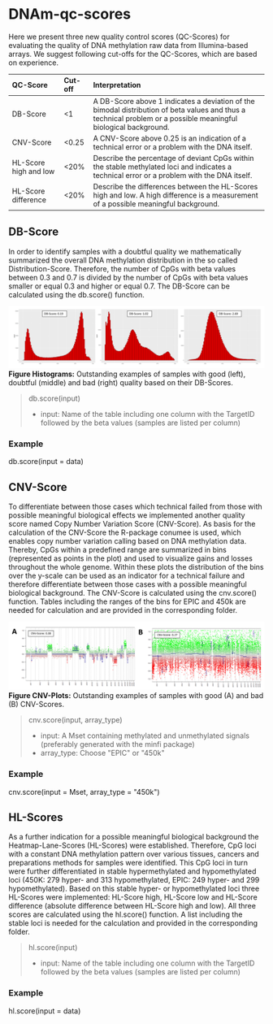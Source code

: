 # DNAm-qc-scores

Here we present three new quality control scores (QC-Scores) for evaluating the quality of DNA methylation raw data from Illumina-based arrays.  We suggest following cut-offs for the QC-Scores, which are based on experience.  


| QC-Score |     Cut-off          | Interpretation |
|:---------	|:------------------	|:---------------------|
|DB-Score 	| <1 		| A DB-Score above 1 indicates a deviation of the bimodal distribution of beta values and thus a technical problem or a possible meaningful biological background. |
| CNV-Score	| <0.25 		| A CNV-Score above 0.25 is an indication of a technical error or a problem with the DNA itself. |
| HL-Score high and low | <20% | Describe the percentage of deviant CpGs within the stable methylated loci and indicates a technical error or a problem with the DNA itself. |
| HL-Score difference | <20% | Describe the differences between the HL-Scores high and low. A high difference is a measurement of a possible meaningful background. |


## DB-Score
In order to identify samples with a doubtful quality we mathematically summarized the overall DNA methylation distribution in the so called Distribution-Score. Therefore, the number of CpGs with beta values between 0.3 and 0.7 is divided by the number of CpGs with beta values smaller or equal 0.3 and higher or equal 0.7. The DB-Score can be calculated using the db.score() function.

![Examples Histograms and DB-Score](DB.Score/Figure_DB-Score_Histogram.png)
**Figure Histograms:** Outstanding examples of samples with good (left), doubtful (middle) and bad (right) quality based on their DB-Scores.


>db.score(input)
>- input: Name of the table including one column with the TargetID followed by the beta values (samples are listed per column)
>
### Example
db.score(input = data)



## CNV-Score
To differentiate between those cases which technical failed from those with possible meaningful biological effects we implemented another quality score named Copy Number Variation Score (CNV-Score). As basis for the calculation of the CNV-Score the R-package conumee is used, which enables copy number variation calling based on DNA methylation data. Thereby, CpGs within a predefined range are summarized in bins (represented as points in the plot) and used to visualize gains and losses throughout the whole genome. Within these plots the distribution of the bins over the y-scale can be used as an indicator for a technical failure and therefore differentiate between those cases with a possible meaningful biological background. The CNV-Score is calculated using the cnv.score() function. Tables including the ranges of the bins for EPIC and 450k are needed for calculation and are provided in the corresponding folder.


![Outstanding examples of samples with good (A) and bad (B) CNV-Scores](CNV.Score/Figure_CNV-Plots.png)
**Figure CNV-Plots:** Outstanding examples of samples with good (A) and bad (B) CNV-Scores.

>cnv.score(input, array_type)
>
>- input: A Mset containing methylated and unmethylated signals (preferably generated with the minfi package)
>- array_type: Choose "EPIC" or "450k"

### Example
cnv.score(input = Mset, array_type = "450k")


## HL-Scores
As a further indication for a possible meaningful biological background the Heatmap-Lane-Scores (HL-Scores) were established. Therefore, CpG loci with a constant DNA methylation pattern over various tissues, cancers and preparations methods for samples were identified. This CpG loci in turn were further differentiated in stable hypermethylated and hypomethylated loci (450K: 279 hyper- and 313 hypomethylated, EPIC: 249 hyper- and 299 hypomethylated). Based on this stable hyper- or hypomethylated loci three HL-Scores were implemented: HL-Score high, HL-Score low and HL-Score difference (absolute difference between HL-Score high and low). All three scores are calculated using the hl.score() function. A list including the stable loci is needed for the calculation and provided in the corresponding folder. 

> hl.score(input)
> 
>- input: Name of the table including one column with the TargetID followed by the beta values (samples are listed per column)
>
### Example
hl.score(input = data)
